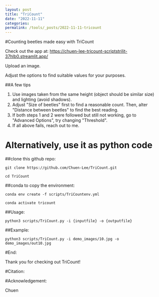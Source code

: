 ```yaml
---
layout: post
title: "TriCount"
date: "2022-11-11"
categories: 
permalink: /tools/_posts/2022-11-11-tricount
---
```


#Counting beetles made easy with TriCount

Check out the app at: https://chuen-lee-tricount-scriptstrilit-37hlb0.streamlit.app/

Upload an image.

Adjust the options to find suitable values for your purposes.

##A few tips

1. Use images taken from the same height (object should be similar size) and lighting (avoid shadows).
2. Adjust "Size of beetles" first to find a reasonable count. Then, alter "Distance between beetles" to find the best reading.
3. If both steps 1 and 2 were followed but still not working, go to "Advanced Options", try changing "Threshold".
4. If all above fails, reach out to me. 

# Alternatively, use it as python code
##clone this github repo:
```
git clone https://github.com/Chuen-Lee/TriCount.git
```
```
cd TriCount
```
##conda to copy the environment:
```
conda env create -f scripts/TriCountenv.yml
```
```
conda activate tricount
```
##Usage:
```
python3 scripts/TriCount.py -i {inputfile} -o {outputfile}
```
##Example:
```
python3 scripts/TriCount.py -i demo_images/10.jpg -o demo_images/out10.jpg
```
#End:

Thank you for checking out TriCount!

#Citation:

#Acknowledgement:


Chuen
